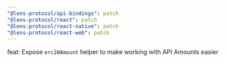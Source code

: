 ```yaml
---
"@lens-protocol/api-bindings": patch
"@lens-protocol/react": patch
"@lens-protocol/react-native": patch
"@lens-protocol/react-web": patch
---
```


feat: Expose `erc20Amount` helper to make working with API Amounts easier
